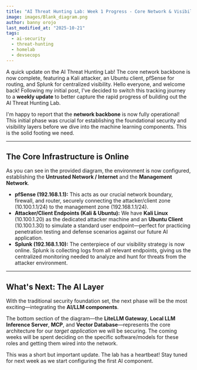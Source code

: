 ```yaml
---
title: "AI Threat Hunting Lab: Week 1 Progress - Core Network & Visibility Online"
image: images/Blank_diagram.png
author: banny orojo
last_modified_at: "2025-10-21"
tags:
  - ai-security
  - threat-hunting
  - homelab
  - devsecops
---
```


A quick update on the AI Threat Hunting Lab! The core network backbone is now complete, featuring a Kali attacker, an Ubuntu client, pfSense for routing, and Splunk for centralized visibility.
Hello everyone, and welcome back! Following my initial post, I've decided to switch this tracking journey to a **weekly update** to better capture the rapid progress of building out the AI Threat Hunting Lab.

I'm happy to report that the **network backbone** is now fully operational! This initial phase was crucial for establishing the foundational security and visibility layers before we dive into the machine learning components. This is the solid footing we need.

---

## The Core Infrastructure is Online

As you can see in the provided diagram, the environment is now configured, establishing the **Untrusted Network / Internet** and the **Management Network**.

* **pfSense (192.168.1.1):** This acts as our crucial network boundary, firewall, and router, securely connecting the attacker/client zone (10.100.1.1/24) to the management zone (192.168.1.1/24).
* **Attacker/Client Endpoints (Kali & Ubuntu):** We have **Kali Linux** (10.100.1.20) as the dedicated attacker machine and an **Ubuntu Client** (10.100.1.30) to simulate a standard user endpoint—perfect for practicing penetration testing and defense scenarios against our future AI application.
* **Splunk (192.168.1.10):** The centerpiece of our visibility strategy is now online. Splunk is collecting logs from all relevant endpoints, giving us the centralized monitoring needed to analyze and hunt for threats from the attacker environment.

---

## What's Next: The AI Layer

With the traditional security foundation set, the next phase will be the most exciting—integrating the **AI/LLM components**.

The bottom section of the diagram—the **LiteLLM Gateway**, **Local LLM Inference Server**, **MCP**, and **Vector Database**—represents the core architecture for our *target application* we will be securing. The coming weeks will be spent deciding on the specific software/models for these roles and getting them wired into the network.

This was a short but important update. The lab has a heartbeat! Stay tuned for next week as we start configuring the first AI component.
